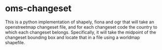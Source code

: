 oms-changeset
=============

This is a python implementation of shapely, fiona and ogr that will take an openstreetmap changeset file, and for each changeset code the country to which each changeset belongs. Specifically, it will take the midpoint of the changeset bounding box and locate that in a file using a worldmap shapefile.